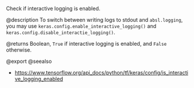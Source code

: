 Check if interactive logging is enabled.

@description
To switch between writing logs to stdout and `absl.logging`, you may use
`keras.config.enable_interactive_logging()` and
`keras.config.disable_interactie_logging()`.

@returns
Boolean, `True` if interactive logging is enabled,
and `False` otherwise.

@export
@seealso
+ <https://www.tensorflow.org/api_docs/python/tf/keras/config/is_interactive_logging_enabled>
